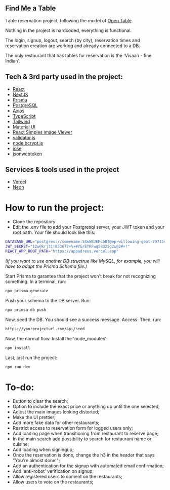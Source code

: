 ## Find Me a Table

Table reservation project, following the model of [Open Table](https://www.opentable.com/).

Nothing in the project is hardcoded, everything is functional.

The login, signup, logout, search (by city), reservation times and reservation creation are working and already connected to a DB.

The only restaurant that has tables for reservation is the 'Vivaan - fine Indian'.

## Tech & 3rd party used in the project:
- [React](https://react.dev/)
- [NextJS](https://nextjs.org/)
- [Prisma](https://www.prisma.io/)
- [PostgreSQL](https://www.postgresql.org/)
- [Axios](https://axios-http.com/docs/intro)
- [TypeScript](https://www.typescriptlang.org/)
- [Tailwind](https://tailwindcss.com/)
- [Material UI](https://mui.com/)
- [React Simples Image Viewer](https://www.npmjs.com/package/react-simple-image-viewer)
- [validator.js](https://www.npmjs.com/package/validator)
- [node.bcrypt.js](https://www.npmjs.com/package/bcrypt)
- [jose](https://www.npmjs.com/package/jose)
- [jsonwebtoken](https://www.npmjs.com/package/jsonwebtoken)

## Services & tools used in the project
- [Vercel](https://vercel.com/)
- [Neon](https://neon.tech/)

# How to run the project:
- Clone the repository
- Edit the .env file to add your Postgresql server, your JWT token and your root path. Your file should look like this:

```bash
DATABASE_URL="postgres://somename:54nWBJEMcbDT@ep-willowing-goat-797154.eu-central-1.aws.neon.tech/dbname"
JWT_SECRET="12w@krj31!853672¤%¤#Y&/ETRFwq58325g2w@2#¤!"
REACT_APP_ROOT_PATH="https://appadress.vercel.app"
```
*(If you want to use another DB structrue like MySQL, for example, you will have to adapt the Prisma Schema file.)*

Start Prisma to garantee that the project won't break for not recognizing something. In a terminal, run:
```bash
npx prisma generate
```
Push your schema to the DB server. Run:
```bash
npx primsa db push
```
Now, seed the DB. You should see a success message. Access:
Then, run:
```bash
https://yourprojecturl.com/api/seed
```
Now, the normal flow. Install the 'node_modules':
```bash
npm install
```
Last, just run the project:
```bash
npm run dev
```

# To-do:
- Button to clear the search;
- Option to include the exact price or anything up until the one selected;
- Adjust the main images looking distorted;
- Make the UI prettier;
- Add more fake data for other restaurants;
- Restrict access to reservation form for logged users only;
- Add loading page when transitioning from restaurant to reserve page;
- In the main search add possibility to search for restaurant name or cuisine;
- Add loading when signingup;
- Once the reservation is done, change the h3 in the header that says "You're almost done!";
- Add an authentication for the signup with automated email confirmation;
- Add 'anti-robot' verification on signup;
- Allow registered users to coment on the restaurants;
- Allow users to vote on the restaurants;